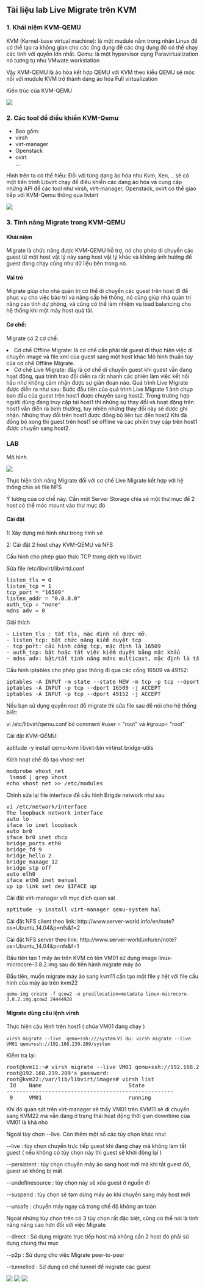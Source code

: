 <h2>Tài liệu lab Live Migrate trên KVM</h2>
<h3>1. Khái niệm KVM-QEMU </h3>
<p>KVM (Kernel-base virtual machine): là một mudule nằm trong nhân Linux để có thể tạo ra không gian cho các ứng dụng để các ứng dụng đó có thể chạy các tính với quyền lớn nhất. Qemu: là một hypervisor dạng Paravirtualization nó tương tự như VMwate workstation</p>
<p>Vậy KVM-QEMU là ảo hóa kết hợp QEMU với KVM theo kiểu QEMU sẽ móc nối với mudule KVM trở thành dạng ảo hóa Full virtualization</p>
<p>Kiến trúc của KVM-QEMU</p>
<img src="https://github.com/anhict/images/blob/master/687474703a2f2f692e696d6775722e636f6d2f4c44554a534e5a2e706e67.png">
<h3>2. Các tool để điều khiển KVM-Qemu</h3>
<ul>
<li>Bao gồm:</li>

<li>virsh</li>
<li>virt-manager</li>
<li>Openstack</li>
<li>ovirt</li>
...</ul>
<p>Hình trên ta có thể hiểu: Đối với từng dạng ảo hóa như Kvm, Xen, .. sẽ có một tiến trình Libvirt chạy để điều khiển các dang ảo hóa và cung cấp những API để các tool như virsh, virt-manager, Openstack, ovirt có thể giao tiếp với KVM-Qemu thông qua livbirt</p>
<img src="https://github.com/anhict/images/blob/master/687474703a2f2f692e696d6775722e636f6d2f6332516e3456382e706e67.png">
<h3>3. Tính năng Migrate trong KVM-QEMU</h3>
<h4>Khái niệm</h4>
<p>Migrate là chức năng được KVM-QEMU hỗ trợ, nó cho phép di chuyển các guest từ một host vật lý này sang host vật lý khác và không ảnh hướng để guest đang chạy cũng như dữ liệu bên trong nó.</p>
<h4>Vai trò</h4>
<p>Migrate giúp cho nhà quản trị có thể di chuyển các guest trên host đi để phục vụ cho việc bảo trì và nâng cấp hệ thống, nó cũng giúp nhà quản trị nâng cao tính dự phòng, và cũng có thể làm nhiệm vụ load balancing cho hệ thống khi một máy host quá tải.</p>
<h4>Cơ chế:</h4>
<p>Migrate có 2 cơ chế:</p>
<li>Cơ chế Offline Migrate: là cơ chế cần phải tắt guest đi thực hiện việc di chuyển image và file xml của guest sang một host khác Mô hình thuần túy của cơ chế Offline Migrate.</li>
<li>Cơ chế Live Migrate: đây là cơ chế di chuyển guest khi guest vẫn đang hoạt động, quá trình trao đổi diễn ra rất nhanh các phiên làm việc kết nối hầu như không cảm nhận được sự gián đoạn nào. Quá trình Live Migrate được diễn ra như sau: Bước đầu tiên của quá trình Live Migrate 1 ảnh chụp ban đầu của guest trên host1 được chuyển sang host2. Trong trường hợp người dùng đang truy cập tại host1 thì những sự thay đổi và hoạt động trên host1 vẫn diễn ra bình thường, tuy nhiên những thay đổi này sẽ được ghi nhận. Những thay đổi trên host1 được đồng bộ liên tục đến host2 Khi đã đồng bộ xong thì guest trên host1 sẽ offline và các phiên truy cập trên host1 được chuyển sang host2.</li>
<h3>LAB</h3>
<p>Mô hình </p>
<img src="https://github.com/anhict/images/blob/master/Screenshot_18.png">
<p>Thực hiện tính năng Migrate đối với cơ chế Live Migrate kết hợp với hệ thống chia sẻ file NFS</p>
<p>Ý tưởng của cơ chế này: Cần một Server Storage chia sẻ một thư mục để 2 host có thể móc mount vào thư mục đó</p>
<h4>Cài đặt</h4>
<p>1: Xây dựng mô hình như trong hình vẽ</p>
<p>2: Cài đặt 2 host chạy KVM-QEMU và NFS</p>
<p>Cấu hình cho phép giao thức TCP trong dịch vụ libvirt</p>
<p>Sửa file /etc/libvirt/libvirtd.conf</p>
<pre>listen_tls = 0  
listen_tcp = 1
tcp_port = "16509"
listen_addr = "0.0.0.0"
auth_tcp = "none"
mdns_adv = 0</pre>
<p>Giải thích</p>
<pre>- Listen_tls : tắt tls, mặc định nó được mở.
- listen_tcp: bật chức năng kiểm duyệt tcp
- tcp_port: cấu hình cổng tcp, mặc định là 16509
- auth_tcp: bật hoặc tắt việc kiểm duyệt bằng mật khẩu
- mdns_adv: bật/tắt tính năng mdns multicast, mặc định là tắt.</pre>
<p>Cấu hình iptables cho phép giao thông đi qua các cổng 16509 và 49152:</p>
<pre>iptables -A INPUT -m state --state NEW -m tcp -p tcp --dport 5900:5909 -j ACCEPT
iptables -A INPUT -p tcp --dport 16509 -j ACCEPT
iptables -A INPUT -p tcp --dport 49152 -j ACCEPT</pre>
<p>Nếu bạn sử dụng quyền root để migrate thì sửa file sau để nói cho hệ thống biết:</p>
<p>vi /etc/libvirt/qemu.conf bỏ comment #user = "root" và #group= "root"</p>
<p>Cài đặt KVM-QEMU:</p>
<p>aptitude -y install qemu-kvm libvirt-bin virtinst bridge-utils</p>
<p>Kích hoạt chế độ tạo vhost-net</p>
<pre>modprobe vhost_net 
 lsmod | grep vhost
echo vhost_net >> /etc/modules</pre>
Chỉnh sửa lại file interface để cấu hình Brigde network như sau
<pre>vi /etc/network/interface
The loopback network interface
auto lo
iface lo inet loopback
auto br0
iface br0 inet dhcp
bridge_ports eth0
bridge_fd 9
bridge_hello 2
bridge_maxage 12
bridge_stp off
auto eth0
iface eth0 inet manual
up ip link set dev $IFACE up</pre>
<p>Cài đặt virt-manager với mục đích quan sát</p>
<pre>aptitude -y install virt-manager qemu-system hal</pre>
<p>Cài đặt NFS client theo link: http://www.server-world.info/en/note?os=Ubuntu_14.04&p=nfs&f=2 </p>
<p>Cài đặt NFS server theo link: http://www.server-world.info/en/note?os=Ubuntu_14.04&p=nfs&f=1 </p>
<p>Đầu tiên tạo 1 máy ảo trên KVM có tên VM01 sử dụng image linux-microcore-3.8.2.img sau đó tiến hành migrate máy ảo</p>
<p>Đầu tiên, muốn migrate máy ảo sang kvm11 cần tạo một file y hệt với file cấu hình của máy ảo trên kvm22</p>
<code>qemu-img create -f qcow2 -o preallocation=metadata linux-microcore-3.8.2.img.qcow2 24444928</code>
<h4>Migrate dùng câu lệnh virsh</h4>
<p>Thực hiện câu lênh trên host1 ( chứa VM01 đang chạy )</p>
<code>virsh migrate --live <tên guest muốn migrate> qemu+ssh://<hostname của đích chuyển đến>/system</code>
<code>Ví dụ: virsh migrate --live VM01 qemu+ssh://192.168.239.209/system</code>
<p>Kiểm tra lại: </p>
<pre>root@kvm11:~# virsh migrate --live VM01 qemu+ssh://192.168.239.209/system
root@192.168.239.209's password:
root@kvm22:/var/lib/libvirt/images# virsh list
 Id    Name                           State
----------------------------------------------------
 9     VM01                           running</pre>
 <p>Khi đó quan sát trên virt-manager sẽ thấy VM01 trên KVM11 sẽ di chuyển sang KVM22 mà vẫn đang ở trạng thái hoạt động thời gian downtime của VM01 là khá nhỏ </p>

 <p>Ngoài tùy chọn --live. Còn thêm một số các tùy chọn khác như: </p>

 <p>--live : tùy chọn chuyển trực tiếp guest khi đang chạy mà không làm tắt guest ( nếu không có tùy chọn này thì guest sẽ khởi động lại ) </p>

 <p>--persistent : tùy chọn chuyển máy ảo sang host mới mà khi tắt guest đó, guest sẽ không bị mất </p>

 <p>--undefinesource : tùy chọn này sẽ xóa guest ở nguồn đi </p>

 <p>--suspend : tùy chọn sẽ tạm dừng máy ảo khi chuyển sang máy host mới </p>

 <p>--unsafe : chuyển máy ngay cả trong chế độ không an toàn </p>

 <p>Ngoài những tùy chọn trên có 3 tùy chọn rất đặc biệt, cũng có thể nói là tính năng nâng cao hơn đối với việc Migrate </p>

 <p>--direct : Sử dụng migrate trực tiếp host mà không cần 2 host đó phải sử dụng chung thư mục </p>

 <p>--p2p : Sử dụng cho việc Migrate peer-to-peer </p>

--tunnelled : Sử dụng cơ chế tunnel để migrate các guest  </p>
 
 <img src="https://github.com/anhict/images/blob/master/Screenshot_19.png">
 <img src="https://github.com/anhict/images/blob/master/Screenshot_20.png">
 <img src="https://github.com/anhict/images/blob/master/Screenshot_21.png">
